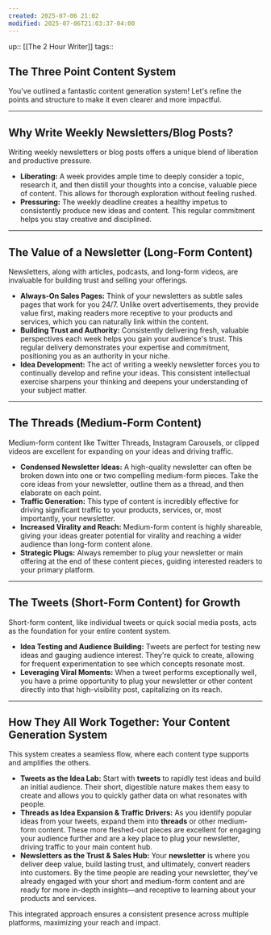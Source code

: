```yaml
---
created: 2025-07-06 21:02
modified: 2025-07-06T21:03:37-04:00
---
```

up:: [[The 2 Hour Writer]]
tags::
## The Three Point Content System

You've outlined a fantastic content generation system! Let's refine the points and structure to make it even clearer and more impactful.

---

## Why Write Weekly Newsletters/Blog Posts?

Writing weekly newsletters or blog posts offers a unique blend of liberation and productive pressure.

* **Liberating:** A week provides ample time to deeply consider a topic, research it, and then distill your thoughts into a concise, valuable piece of content. This allows for thorough exploration without feeling rushed.
* **Pressuring:** The weekly deadline creates a healthy impetus to consistently produce new ideas and content. This regular commitment helps you stay creative and disciplined.

---

## The Value of a Newsletter (Long-Form Content)

Newsletters, along with articles, podcasts, and long-form videos, are invaluable for building trust and selling your offerings.

* **Always-On Sales Pages:** Think of your newsletters as subtle sales pages that work for you 24/7. Unlike overt advertisements, they provide value first, making readers more receptive to your products and services, which you can naturally link within the content.
* **Building Trust and Authority:** Consistently delivering fresh, valuable perspectives each week helps you gain your audience's trust. This regular delivery demonstrates your expertise and commitment, positioning you as an authority in your niche.
* **Idea Development:** The act of writing a weekly newsletter forces you to continually develop and refine your ideas. This consistent intellectual exercise sharpens your thinking and deepens your understanding of your subject matter.

---

## The Threads (Medium-Form Content)

Medium-form content like Twitter Threads, Instagram Carousels, or clipped videos are excellent for expanding on your ideas and driving traffic.

* **Condensed Newsletter Ideas:** A high-quality newsletter can often be broken down into one or two compelling medium-form pieces. Take the core ideas from your newsletter, outline them as a thread, and then elaborate on each point.
* **Traffic Generation:** This type of content is incredibly effective for driving significant traffic to your products, services, or, most importantly, your newsletter.
* **Increased Virality and Reach:** Medium-form content is highly shareable, giving your ideas greater potential for virality and reaching a wider audience than long-form content alone.
* **Strategic Plugs:** Always remember to plug your newsletter or main offering at the end of these content pieces, guiding interested readers to your primary platform.

---

## The Tweets (Short-Form Content) for Growth

Short-form content, like individual tweets or quick social media posts, acts as the foundation for your entire content system.

* **Idea Testing and Audience Building:** Tweets are perfect for testing new ideas and gauging audience interest. They're quick to create, allowing for frequent experimentation to see which concepts resonate most.
* **Leveraging Viral Moments:** When a tweet performs exceptionally well, you have a prime opportunity to plug your newsletter or other content directly into that high-visibility post, capitalizing on its reach.

---

## How They All Work Together: Your Content Generation System

This system creates a seamless flow, where each content type supports and amplifies the others.

* **Tweets as the Idea Lab:** Start with **tweets** to rapidly test ideas and build an initial audience. Their short, digestible nature makes them easy to create and allows you to quickly gather data on what resonates with people.
* **Threads as Idea Expansion & Traffic Drivers:** As you identify popular ideas from your tweets, expand them into **threads** or other medium-form content. These more fleshed-out pieces are excellent for engaging your audience further and are a key place to plug your newsletter, driving traffic to your main content hub.
* **Newsletters as the Trust & Sales Hub:** Your **newsletter** is where you deliver deep value, build lasting trust, and ultimately, convert readers into customers. By the time people are reading your newsletter, they've already engaged with your short and medium-form content and are ready for more in-depth insights—and receptive to learning about your products and services.

This integrated approach ensures a consistent presence across multiple platforms, maximizing your reach and impact.